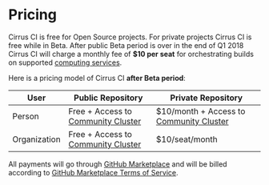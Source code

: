# Pricing

Cirrus CI is free for Open Source projects. For private projects Cirrus CI is free while in Beta. After public Beta period
is over in the end of Q1 2018 Cirrus CI will charge a monthly fee of **$10 per seat** for orchestrating builds on 
supported [computing services](guide/supported-computing-services.md).

Here is a pricing model of Cirrus CI **after Beta period**:

User | Public Repository | Private Repository
--- | --- | ---
Person | Free + Access to [Community Cluster](guide/supported-computing-services.md#community-cluster) | $10/month + Access to [Community Cluster](guide/supported-computing-services.md#community-cluster)
Organization | Free + Access to [Community Cluster](guide/supported-computing-services.md#community-cluster) | $10/seat/month

All payments will go through [GitHub Marketplace](https://github.com/marketplace) and will be billed according to
[GitHub Marketplace Terms of Service](https://help.github.com/articles/github-marketplace-terms-of-service/#d-payment-billing-schedule-and-cancellation).
